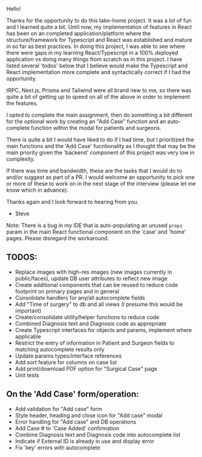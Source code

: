 
Hello!

Thanks for the opportunity to do this take-home project.  It was a lot of fun and I learned quite a bit.  Until now, my implementation of features in React has been on an completed application/platform where the structure/framework for Typescript and React was established and mature in so far as best practices.  In doing this project, I was able to see where there were gaps in my learning React/Typescript in a 100% deployed application vs doing many things from scratch as in this project.  I have listed several 'todos' below that I believe would make the Typescript and React implementation more complete and syntactically correct if I had the opportunity. 

tRPC, Next.js, Prisma and Tailwind were all brand new to me, so there was quite a bit of getting up to speed on all of the above in order to implement the features.

I opted to complete the main assignment, then do something a bit different for the optional work by creating an "Add Case" function and an auto-complete function within the modal for patients and surgeons.

There is quite a bit I would have liked to do if I had time, but I prioritized the main functions and the 'Add Case' fucntionality as I thought that may be the main priority given the 'backend' component of this project was very low in complexity.

If there was time and bandwidth, these are the tasks that I would do to and/or suggest as part of a PR.  I would welcome an opportunity to pick one or more of these to work on in the next stage of the interview (please let me know which in advance).

Thanks again and I look forward to hearing from you.

- Steve

Note: There is a bug in my IDE that is auto-populating an unused `props` param in the main React functional component on the 'case' and 'home' pages.  Please disregard the workaround.

## TODOS:

- Replace images with high-res images (new images currently in public/faces), update DB user attributes to reflect new image
- Create additional components that can be reused to reduce code footprint on primary pages and in general
- Consolidate handlers for any/all autocomplete fields
- Add "Time of surgery" to db and all views (I presume this would be important)
- Create/consolidate utility/helper functions to reduce code
- Combined Diagnosis text and Diagnosis code as appropriate
- Create Typescript interfaces for objects and params, implement where applicable
- Restrict the entry of information in Patient and Surgeon fields to matching autocomplete results only
- Update params types/interface references
- Add sort feature for columns on case list
- Add print/download PDF option for "Surgical Case" page
- Unit tests

## On the 'Add Case' form/operation:

- Add validation for "Add case" form
- Style header, heading and close icon for "Add case" modal
- Error handling for "Add case" and DB operations
- Add Case # to 'Case Added' confirmation
- Combine Diagnosis text and Diagnosis code into autocomplete list
- Indicate if External ID is already in use and display error
- Fix 'key' errors with autocomplete
